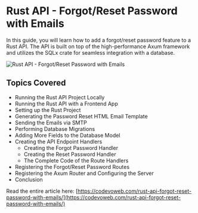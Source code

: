 # Rust API - Forgot/Reset Password with Emails

In this guide, you will learn how to add a forgot/reset password feature to a Rust API. The API is built on top of the high-performance Axum framework and utilizes the SQLx crate for seamless integration with a database.

![Rust API - Forgot/Reset Password with Emails](https://codevoweb.com/wp-content/uploads/2023/07/Rust-API-Forgot-Reset-Password-with-Emails.webp)

## Topics Covered

- Running the Rust API Project Locally
- Running the Rust API with a Frontend App
- Setting up the Rust Project
- Generating the Password Reset HTML Email Template
- Sending the Emails via SMTP
- Performing Database Migrations
- Adding More Fields to the Database Model
- Creating the API Endpoint Handlers
    - Creating the Forgot Password Handler
    - Creating the Reset Password Handler
    - The Complete Code of the Route Handlers
- Registering the Forgot/Reset Password Routes
- Registering the Axum Router and Configuring the Server
- Conclusion
  
Read the entire article here: [https://codevoweb.com/rust-api-forgot-reset-password-with-emails/](https://codevoweb.com/rust-api-forgot-reset-password-with-emails/)

